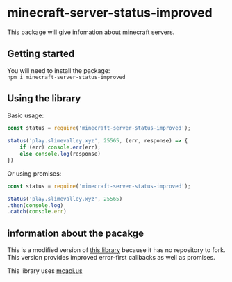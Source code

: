 # minecraft-server-status-improved

This package will give infomation about minecraft servers.

## Getting started

You will need to install the package:  
`npm i minecraft-server-status-improved`

## Using the library

Basic usage:
```js 
const status = require('minecraft-server-status-improved');
 
status('play.slimevalley.xyz', 25565, (err, response) => {
    if (err) console.err(err);
    else console.log(response)
})
```

Or using promises:

```js 
const status = require('minecraft-server-status-improved');

status('play.slimevalley.xyz', 25565)
.then(console.log)
.catch(console.err)

```

## information about the pacakge
This is a modified version of [this library](https://www.npmjs.com/package/minecraft-server-status) because it has no repository to fork.  
This version provides improved error-first callbacks as well as promises.

This library uses [mcapi.us](https://mcapi.us)
